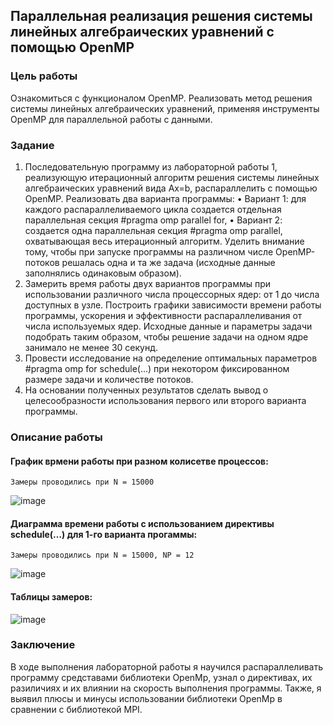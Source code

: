 ## Параллельная реализация решения системы линейных алгебраических уравнений с помощью OpenMP

### Цель работы

Ознакомиться с функционалом OpenMP. Реализовать метод решения системы линейных алгебраических уравнений, применяя инструменты OpenMP для параллельной работы с данными.

### Задание

1.  Последовательную программу из лабораторной работы 1, реализующую итерационный алгоритм решения системы линейных алгебраических уравнений вида Ax=b, распараллелить с помощью OpenMP. Реализовать два варианта программы:
    •   Вариант 1: для каждого распараллеливаемого цикла создается отдельная параллельная секция #pragma omp parallel for,
    •   Вариант 2: создается одна параллельная секция #pragma omp parallel, охватывающая весь итерационный алгоритм. Уделить внимание тому, чтобы при запуске программы на различном числе OpenMP-потоков решалась одна и та же задача (исходные данные заполнялись одинаковым образом).
2.  Замерить время работы двух вариантов программы при использовании различного числа процессорных ядер: от 1 до числа доступных в узле. Построить графики зависимости времени работы программы, ускорения и эффективности распараллеливания от числа используемых ядер. Исходные данные и параметры задачи подобрать таким образом, чтобы решение задачи на одном ядре занимало не менее 30 секунд.
3.  Провести исследование на определение оптимальных параметров #pragma omp for schedule(...) при некотором фиксированном размере задачи и количестве потоков.
4.  На основании полученных результатов сделать вывод о целесообразности использования первого или второго варианта программы.

### Описание работы

#### График врмени работы при разном колисетве процессов:

`Замеры проводились при N = 15000`

![image](https://user-images.githubusercontent.com/44488666/120066795-5cdaa500-c0a2-11eb-8ab7-3647a43a0bfc.png)

#### Диаграмма времени работы с использованием директивы schedule(…) для 1-го варианта прогаммы:

`Замеры проводились при N = 15000, NP = 12`

![image](https://user-images.githubusercontent.com/44488666/120066798-5f3cff00-c0a2-11eb-92ea-f2a34cb3a9d9.png)

#### Таблицы замеров:

![image](https://user-images.githubusercontent.com/44488666/120066812-68c66700-c0a2-11eb-8a6f-045a9e349b08.png)

### Заключение

В ходе выполнения лабораторной работы я научился распараллеливать программу средставами библиотеки OpenMp, узнал о директивах, их разиличиях и их влиянии на скорость выполнения программы. Также, я выявил плюсы и минусы использовании библиотеки OpenMp в сравнении с библиотекой MPI.
